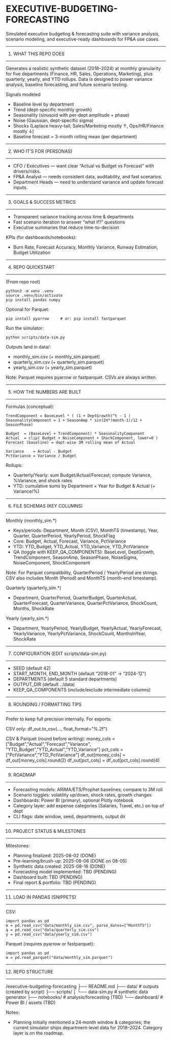 # EXECUTIVE-BUDGETING-FORECASTING
Simulated executive budgeting & forecasting suite with variance analysis, scenario modeling, and executive-ready dashboards for FP&A use cases.

-------------------------------------------------------------------------------
1) WHAT THIS REPO DOES
-------------------------------------------------------------------------------
Generates a realistic synthetic dataset (2018–2024) at monthly granularity for
five departments (Finance, HR, Sales, Operations, Marketing), plus quarterly,
yearly, and YTD rollups. Data is designed to power variance analysis, baseline
forecasting, and future scenario testing.

Signals modeled
- Baseline level by department
- Trend (dept-specific monthly growth)
- Seasonality (sinusoid with per-dept amplitude + phase)
- Noise (Gaussian, dept-specific sigma)
- Shocks (Laplace heavy-tail; Sales/Marketing mostly ↑, Ops/HR/Finance mostly ↓)
- Baseline forecast = 3-month rolling mean (per department)

-------------------------------------------------------------------------------
2) WHO IT’S FOR (PERSONAS)
-------------------------------------------------------------------------------
- CFO / Executives — want clear “Actual vs Budget vs Forecast” with drivers/risks.
- FP&A Analyst     — needs consistent data, auditability, and fast scenarios.
- Department Heads — need to understand variance and update forecast inputs.

-------------------------------------------------------------------------------
3) GOALS & SUCCESS METRICS
-------------------------------------------------------------------------------
- Transparent variance tracking across time & departments
- Fast scenario iteration to answer “what if?” questions
- Executive summaries that reduce time-to-decision

KPIs (for dashboards/notebooks):
- Burn Rate, Forecast Accuracy, Monthly Variance, Runway Estimation,
  Budget Utilization

-------------------------------------------------------------------------------
4) REPO QUICKSTART
-------------------------------------------------------------------------------
(From repo root)

    python3 -m venv .venv
    source .venv/bin/activate
    pip install pandas numpy

Optional for Parquet:

    pip install pyarrow     # or: pip install fastparquet

Run the simulator:

    python scripts/data-sim.py

Outputs land in data/:
- monthly_sim.csv   (+ monthly_sim.parquet)
- quarterly_sim.csv (+ quarterly_sim.parquet)
- yearly_sim.csv    (+ yearly_sim.parquet)

Note: Parquet requires pyarrow or fastparquet. CSVs are always written.

-------------------------------------------------------------------------------
5) HOW THE NUMBERS ARE BUILT
-------------------------------------------------------------------------------
Formulas (conceptual):

    TrendComponent = BaseLevel * ( (1 + DeptGrowth)^t - 1 )
    SeasonalityComponent = 1 + SeasonAmp * sin(2π*(month-1)/12 + SeasonPhase)

    Budget  = (BaseLevel + TrendComponent) * SeasonalityComponent
    Actual  = clip( Budget + NoiseComponent + ShockComponent, lower=0 )
    Forecast (baseline) = dept-wise 3M rolling mean of Actual

    Variance    = Actual - Budget
    PctVariance = Variance / Budget

Rollups:
- Quarterly/Yearly: sum Budget/Actual/Forecast; compute Variance, %Variance,
  and shock rates
- YTD: cumulative sums by Department × Year for Budget & Actual (+ Variance/%)

-------------------------------------------------------------------------------
6) FILE SCHEMAS (KEY COLUMNS)
-------------------------------------------------------------------------------
Monthly (monthly_sim.*)
- Keys/periods: Department, Month (CSV), MonthTS (timestamp), Year, Quarter,
  QuarterPeriod, YearlyPeriod, ShockFlag
- Core: Budget, Actual, Forecast, Variance, PctVariance
- YTD:  YTD_Budget, YTD_Actual, YTD_Variance, YTD_PctVariance
- QA (toggle with KEEP_QA_COMPONENTS):
  BaseLevel, DeptGrowth, TrendComponent, SeasonAmp, SeasonPhase, NoiseSigma,
  NoiseComponent, ShockComponent

Note: For Parquet compatibility, QuarterPeriod / YearlyPeriod are strings.
CSV also includes Month (Period) and MonthTS (month-end timestamp).

Quarterly (quarterly_sim.*)
- Department, QuarterPeriod, QuarterBudget, QuarterActual, QuarterForecast,
  QuarterVariance, QuarterPctVariance, ShockCount, Months, ShockRate

Yearly (yearly_sim.*)
- Department, YearlyPeriod, YearlyBudget, YearlyActual, YearlyForecast,
  YearlyVariance, YearlyPctVariance, ShockCount, MonthsInYear, ShockRate

-------------------------------------------------------------------------------
7) CONFIGURATION (EDIT scripts/data-sim.py)
-------------------------------------------------------------------------------
- SEED (default 42)
- START_MONTH, END_MONTH (default “2018-01” → “2024-12”)
- DEPARTMENTS (default 5 standard departments)
- OUTPUT_DIR (default ../data)
- KEEP_QA_COMPONENTS (include/exclude intermediate columns)

-------------------------------------------------------------------------------
8) ROUNDING / FORMATTING TIPS
-------------------------------------------------------------------------------
Prefer to keep full precision internally. For exports:

CSV only:
    df_out.to_csv(..., float_format="%.2f")

CSV & Parquet (round before writing):
    money_cols = ["Budget","Actual","Forecast","Variance",
                  "YTD_Budget","YTD_Actual","YTD_Variance"]
    pct_cols   = ["PctVariance","YTD_PctVariance"]
    df_out[money_cols] = df_out[money_cols].round(2)
    df_out[pct_cols]   = df_out[pct_cols].round(4)

-------------------------------------------------------------------------------
9) ROADMAP
-------------------------------------------------------------------------------
- Forecasting models: ARIMA/ETS/Prophet baselines; compare to 3M roll
- Scenario toggles: volatility up/down, shock rates, growth changes
- Dashboards: Power BI (primary), optional Plotly notebook
- Category layer: add expense categories (Salaries, Travel, etc.) on top of dept
- CLI flags: date window, seed, departments, output dir

-------------------------------------------------------------------------------
10) PROJECT STATUS & MILESTONES
-------------------------------------------------------------------------------
Milestones:
- Planning finalized:           2025-08-02  (DONE)
- Pre-learning/brush-up:        2025-08-06  (DONE on 08-05)
- Synthetic data created:       2025-08-16  (DONE)
- Forecasting model implemented: TBD        (PENDING)
- Dashboard built:              TBD        (PENDING)
- Final report & portfolio:     TBD        (PENDING)

-------------------------------------------------------------------------------
11) LOAD IN PANDAS (SNIPPETS)
-------------------------------------------------------------------------------
CSV:

    import pandas as pd
    m = pd.read_csv("data/monthly_sim.csv", parse_dates=["MonthTS"])
    q = pd.read_csv("data/quarterly_sim.csv")
    y = pd.read_csv("data/yearly_sim.csv")

Parquet (requires pyarrow or fastparquet):

    import pandas as pd
    m = pd.read_parquet("data/monthly_sim.parquet")

-------------------------------------------------------------------------------
12) REPO STRUCTURE
-------------------------------------------------------------------------------
/executive-budgeting-forecasting
├── README.md
├── data/                 # outputs (created by script)
├── scripts/
│   └── data-sim.py       # synthetic data generator
├── notebooks/            # analysis/forecasting (TBD)
└── dashboard/            # Power BI / assets (TBD)

Notes:
- Planning initially mentioned a 24‑month window & categories; the current
  simulator ships department-level data for 2018–2024. Category layer is on
  the roadmap.
